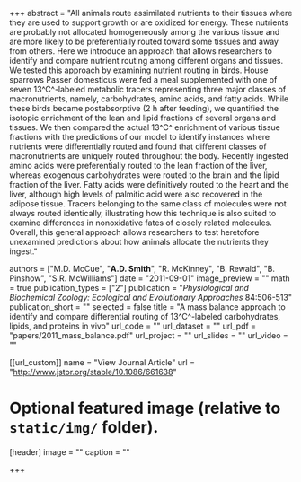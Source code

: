 +++
abstract = "All animals route assimilated nutrients to their tissues where they are used to support growth or are oxidized for energy. These nutrients are probably not allocated homogeneously among the various tissue and are more likely to be preferentially routed toward some tissues and away from others. Here we introduce an approach that allows researchers to identify and compare nutrient routing among different organs and tissues. We tested this approach by examining nutrient routing in birds. House sparrows Passer domesticus were fed a meal supplemented with one of seven 13^C^-labeled metabolic tracers representing three major classes of macronutrients, namely, carbohydrates, amino acids, and fatty acids. While these birds became postabsorptive (2 h after feeding), we quantified the isotopic enrichment of the lean and lipid fractions of several organs and tissues. We then compared the actual 13^C^ enrichment of various tissue fractions with the predictions of our model to identify instances where nutrients were differentially routed and found that different classes of macronutrients are uniquely routed throughout the body. Recently ingested amino acids were preferentially routed to the lean fraction of the liver, whereas exogenous carbohydrates were routed to the brain and the lipid fraction of the liver. Fatty acids were definitively routed to the heart and the liver, although high levels of palmitic acid were also recovered in the adipose tissue. Tracers belonging to the same class of molecules were not always routed identically, illustrating how this technique is also suited to examine differences in nonoxidative fates of closely related molecules. Overall, this general approach allows researchers to test heretofore unexamined predictions about how animals allocate the nutrients they ingest."

authors = ["M.D. McCue", "**A.D. Smith**", "R. McKinney", "B. Rewald", "B. Pinshow", "S.R. McWilliams"]
date = "2011-09-01"
image_preview = ""
math = true
publication_types = ["2"]
publication = "*Physiological and Biochemical Zoology: Ecological and Evolutionary Approaches* 84:506-513"
publication_short = ""
selected = false
title = "A mass balance approach to identify and compare differential routing of 13^C^-labeled carbohydrates, lipids, and proteins in vivo"
url_code = ""
url_dataset = ""
url_pdf = "papers/2011_mass_balance.pdf"
url_project = ""
url_slides = ""
url_video = ""

[[url_custom]]
name = "View Journal Article"
url = "http://www.jstor.org/stable/10.1086/661638"

# Optional featured image (relative to `static/img/` folder).
[header]
image = ""
caption = ""

+++